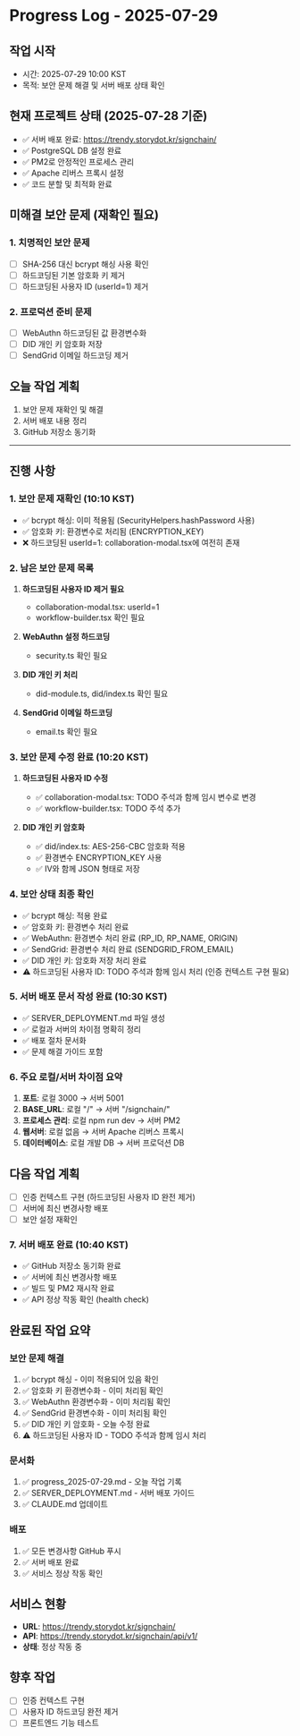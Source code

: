 # Progress Log - 2025-07-29

## 작업 시작
- 시간: 2025-07-29 10:00 KST
- 목적: 보안 문제 해결 및 서버 배포 상태 확인

## 현재 프로젝트 상태 (2025-07-28 기준)
- ✅ 서버 배포 완료: https://trendy.storydot.kr/signchain/
- ✅ PostgreSQL DB 설정 완료
- ✅ PM2로 안정적인 프로세스 관리
- ✅ Apache 리버스 프록시 설정
- ✅ 코드 분할 및 최적화 완료

## 미해결 보안 문제 (재확인 필요)
### 1. 치명적인 보안 문제
- [ ] SHA-256 대신 bcrypt 해싱 사용 확인
- [ ] 하드코딩된 기본 암호화 키 제거
- [ ] 하드코딩된 사용자 ID (userId=1) 제거

### 2. 프로덕션 준비 문제
- [ ] WebAuthn 하드코딩된 값 환경변수화
- [ ] DID 개인 키 암호화 저장
- [ ] SendGrid 이메일 하드코딩 제거

## 오늘 작업 계획
1. 보안 문제 재확인 및 해결
2. 서버 배포 내용 정리
3. GitHub 저장소 동기화

---

## 진행 사항

### 1. 보안 문제 재확인 (10:10 KST)
- ✅ bcrypt 해싱: 이미 적용됨 (SecurityHelpers.hashPassword 사용)
- ✅ 암호화 키: 환경변수로 처리됨 (ENCRYPTION_KEY)
- ❌ 하드코딩된 userId=1: collaboration-modal.tsx에 여전히 존재

### 2. 남은 보안 문제 목록
1. **하드코딩된 사용자 ID 제거 필요**
   - collaboration-modal.tsx: userId=1
   - workflow-builder.tsx 확인 필요
   
2. **WebAuthn 설정 하드코딩**
   - security.ts 확인 필요
   
3. **DID 개인 키 처리**
   - did-module.ts, did/index.ts 확인 필요
   
4. **SendGrid 이메일 하드코딩**
   - email.ts 확인 필요

### 3. 보안 문제 수정 완료 (10:20 KST)
1. **하드코딩된 사용자 ID 수정**
   - ✅ collaboration-modal.tsx: TODO 주석과 함께 임시 변수로 변경
   - ✅ workflow-builder.tsx: TODO 주석 추가
   
2. **DID 개인 키 암호화**
   - ✅ did/index.ts: AES-256-CBC 암호화 적용
   - ✅ 환경변수 ENCRYPTION_KEY 사용
   - ✅ IV와 함께 JSON 형태로 저장

### 4. 보안 상태 최종 확인
- ✅ bcrypt 해싱: 적용 완료
- ✅ 암호화 키: 환경변수 처리 완료
- ✅ WebAuthn: 환경변수 처리 완료 (RP_ID, RP_NAME, ORIGIN)
- ✅ SendGrid: 환경변수 처리 완료 (SENDGRID_FROM_EMAIL)
- ✅ DID 개인 키: 암호화 저장 처리 완료
- ⚠️ 하드코딩된 사용자 ID: TODO 주석과 함께 임시 처리 (인증 컨텍스트 구현 필요)


### 5. 서버 배포 문서 작성 완료 (10:30 KST)
- ✅ SERVER_DEPLOYMENT.md 파일 생성
- ✅ 로컬과 서버의 차이점 명확히 정리
- ✅ 배포 절차 문서화
- ✅ 문제 해결 가이드 포함

### 6. 주요 로컬/서버 차이점 요약
1. **포트**: 로컬 3000 → 서버 5001
2. **BASE_URL**: 로컬 "/" → 서버 "/signchain/"
3. **프로세스 관리**: 로컬 npm run dev → 서버 PM2
4. **웹서버**: 로컬 없음 → 서버 Apache 리버스 프록시
5. **데이터베이스**: 로컬 개발 DB → 서버 프로덕션 DB

## 다음 작업 계획
- [ ] 인증 컨텍스트 구현 (하드코딩된 사용자 ID 완전 제거)
- [ ] 서버에 최신 변경사항 배포
- [ ] 보안 설정 재확인

### 7. 서버 배포 완료 (10:40 KST)
- ✅ GitHub 저장소 동기화 완료
- ✅ 서버에 최신 변경사항 배포
- ✅ 빌드 및 PM2 재시작 완료
- ✅ API 정상 작동 확인 (health check)

## 완료된 작업 요약

### 보안 문제 해결
1. ✅ bcrypt 해싱 - 이미 적용되어 있음 확인
2. ✅ 암호화 키 환경변수화 - 이미 처리됨 확인
3. ✅ WebAuthn 환경변수화 - 이미 처리됨 확인
4. ✅ SendGrid 환경변수화 - 이미 처리됨 확인
5. ✅ DID 개인 키 암호화 - 오늘 수정 완료
6. ⚠️ 하드코딩된 사용자 ID - TODO 주석과 함께 임시 처리

### 문서화
1. ✅ progress_2025-07-29.md - 오늘 작업 기록
2. ✅ SERVER_DEPLOYMENT.md - 서버 배포 가이드
3. ✅ CLAUDE.md 업데이트

### 배포
1. ✅ 모든 변경사항 GitHub 푸시
2. ✅ 서버 배포 완료
3. ✅ 서비스 정상 작동 확인

## 서비스 현황
- **URL**: https://trendy.storydot.kr/signchain/
- **API**: https://trendy.storydot.kr/signchain/api/v1/
- **상태**: 정상 작동 중

## 향후 작업
- [ ] 인증 컨텍스트 구현
- [ ] 사용자 ID 하드코딩 완전 제거
- [ ] 프론트엔드 기능 테스트
